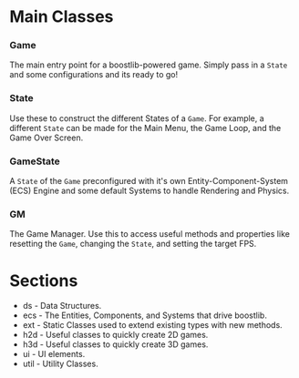 # Main Classes

### Game
The main entry point for a boostlib-powered game. Simply pass in a `State` and some configurations and its ready to go!

### State
Use these to construct the different States of a `Game`. 
For example, a different `State` can be made for the Main Menu, the Game Loop, and the Game Over Screen.

### GameState
A `State` of the `Game` preconfigured with it's own Entity-Component-System (ECS) Engine and some default Systems to handle Rendering and Physics.

### GM
The Game Manager. Use this to access useful methods and properties like resetting the `Game`, changing the `State`, and setting the target FPS.

# Sections

* ds   - Data Structures.
* ecs  - The Entities, Components, and Systems that drive boostlib.
* ext  - Static Classes used to extend existing types with new methods.
* h2d  - Useful classes to quickly create 2D games.
* h3d  - Useful classes to quickly create 3D games.
* ui   - UI elements.
* util - Utility Classes.
